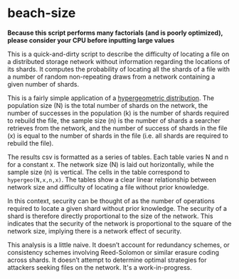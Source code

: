 # beach-size

**Because this script performs many factorials (and is poorly optimized), please consider your CPU before inputting large values**

This is a quick-and-dirty script to describe the difficulty of locating a file on a distributed storage network without information regarding the locations of its shards. It computes the probability of locating all the shards of a file with a number of random non-repeating draws from a network containing a given number of shards.

This is a fairly simple application of a [hypergeometric distribution](https://en.wikipedia.org/wiki/Hypergeometric_distribution). The population size (N) is the total number of shards on the network, the number of successes in the population (k) is the number of shards required to rebuild the file, the sample size (n) is the number of shards a searcher retrieves from the network, and the number of success of shards in the file (x) is equal to the number of shards in the file (i.e. all shards are required to rebuild the file).

The results csv is formatted as a series of tables. Each table varies N and n for a constant x. The network size (N) is laid out horizontally, while the sample size (n) is vertical. The cells in the table correspond to ```hypergeo(N,x,n,x)```.  The tables show a clear linear relationship between network size and difficulty of locating a file without prior knowledge.

In this context, security can be thought of as the number of operations required to locate a given shard without prior knowledge. The security of a shard is therefore directly proportional to the size of the network. This indicates that the security of the network is proportional to the square of the network size, implying there is a network effect of security.

This analysis is a little naive. It doesn’t account for redundancy schemes, or consistency schemes involving Reed-Solomon or similar erasure coding across shards. It doesn’t attempt to determine optimal strategies for attackers seeking files on the network. It's a work-in-progress.
